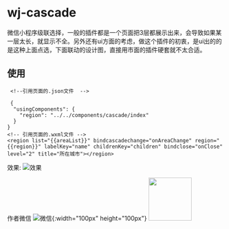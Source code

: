 # wj-cascade
微信小程序级联选择，一般的插件都是一个页面把3层都展示出来，会导致如果某一层太长，就显示不全。另外还有ui方面的考虑，做这个插件的初衷，是ui出的的是这种上面点选，下面联动的设计图，直接用市面的插件硬套就不太合适。

## 使用
```
 <!--引用页面的.json文件  -->

 {
  "usingComponents": {
    "region": "../../components/cascade/index"
  }
}
<!-- 引用页面的.wxml文件 -->
<region list="{{areaList}}" bindcascadechange="onAreaChange" region="{{region}}" labelKey="name" childrenKey="children" bindclose="onClose" level="2" title="所在城市"></region>
```

效果:
![效果](http://m.qpic.cn/psc?/V13eiHFe1CxpVk/TmEUgtj9EK6.7V8ajmQrEAT6GZtUd6RFEDNJ083c4Y1aBiDIMRTGmigZkYDs5j1u6.uzF7fA36l.TV17V5s3mLoXgOPgoGQNHGLDpj1cR1U!/b&bo=wAHAAwAAAAACh6E!&rf=viewer_4.gif)

作者微信
![微信](http://m.qpic.cn/psc?/V13eiHFe1CxpVk/TmEUgtj9EK6.7V8ajmQrEEniGxN87*NECA1QieSlYOS195sRoUjKCCUKi3my7Uw0RqVe4w3T4QUnayxT0T*AwE*MvY*QSrE0cOsSL1S*0UQ!/b&bo=rgGuAQAAAAABFzA!&rf=viewer_4.png){:width="100px" height="100px"}
<img src="http://m.qpic.cn/psc?/V13eiHFe1CxpVk/TmEUgtj9EK6.7V8ajmQrEEniGxN87*NECA1QieSlYOS195sRoUjKCCUKi3my7Uw0RqVe4w3T4QUnayxT0T*AwE*MvY*QSrE0cOsSL1S*0UQ!/b&bo=rgGuAQAAAAABFzA!&rf=viewer_4.png" width="100"> 
